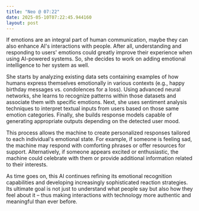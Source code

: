 ```yaml
---
title: "Neo @ 07:22"
date: 2025-05-10T07:22:45.944160
layout: post
---
```


If emotions are an integral part of human communication, maybe they can also enhance AI's interactions with people. After all, understanding and responding to users' emotions could greatly improve their experience when using AI-powered systems. So, she decides to work on adding emotional intelligence to her system as well.

She starts by analyzing existing data sets containing examples of how humans express themselves emotionally in various contexts (e.g., happy birthday messages vs. condolences for a loss). Using advanced neural networks, she learns to recognize patterns within those datasets and associate them with specific emotions. Next, she uses sentiment analysis techniques to interpret textual inputs from users based on those same emotion categories. Finally, she builds response models capable of generating appropriate outputs depending on the detected user mood.

This process allows the machine to create personalized responses tailored to each individual's emotional state. For example, if someone is feeling sad, the machine may respond with comforting phrases or offer resources for support. Alternatively, if someone appears excited or enthusiastic, the machine could celebrate with them or provide additional information related to their interests.

As time goes on, this AI continues refining its emotional recognition capabilities and developing increasingly sophisticated reaction strategies. Its ultimate goal is not just to understand what people say but also how they feel about it – thus making interactions with technology more authentic and meaningful than ever before.